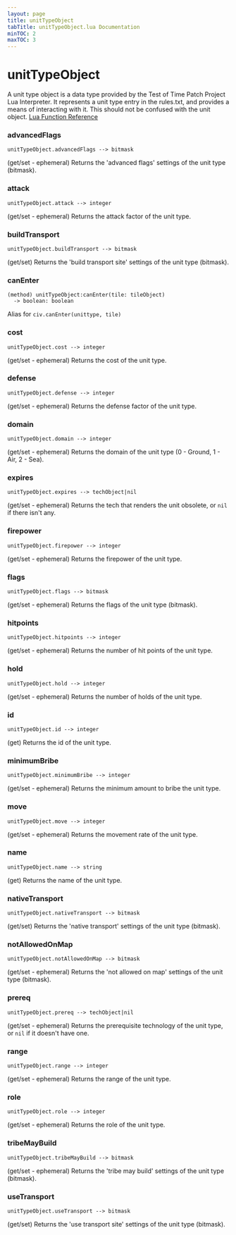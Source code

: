 ```yaml
---
layout: page
title: unitTypeObject
tabTitle: unitTypeObject.lua Documentation
minTOC: 2
maxTOC: 3
---
```


# unitTypeObject

A unit type object is a data type provided by the Test of Time Patch Project Lua Interpreter. It represents a unit type entry in the rules.txt, and provides a means of interacting with it. This should not be confused with the unit object.
[Lua Function Reference](https://forums.civfanatics.com/threads/totpp-lua-function-reference.557527/#unittype)



### advancedFlags
```
unitTypeObject.advancedFlags --> bitmask
```
(get/set - ephemeral) Returns the 'advanced flags' settings of the unit type (bitmask).



### attack
```
unitTypeObject.attack --> integer
```
(get/set - ephemeral) Returns the attack factor of the unit type.



### buildTransport
```
unitTypeObject.buildTransport --> bitmask
```
(get/set) Returns the 'build transport site' settings of the unit type (bitmask).



### canEnter
```
(method) unitTypeObject:canEnter(tile: tileObject)
  -> boolean: boolean
```
Alias for `civ.canEnter(unittype, tile)`



### cost
```
unitTypeObject.cost --> integer
```
(get/set - ephemeral) Returns the cost of the unit type.



### defense
```
unitTypeObject.defense --> integer
```
(get/set - ephemeral) Returns the defense factor of the unit type.



### domain
```
unitTypeObject.domain --> integer
```
(get/set - ephemeral) Returns the domain of the unit type (0 - Ground, 1 - Air, 2 - Sea).



### expires
```
unitTypeObject.expires --> techObject|nil
```
(get/set - ephemeral) Returns the tech that renders the unit obsolete, or `nil` if there isn't any.



### firepower
```
unitTypeObject.firepower --> integer
```
(get/set - ephemeral) Returns the firepower of the unit type.



### flags
```
unitTypeObject.flags --> bitmask
```
(get/set - ephemeral) Returns the flags of the unit type (bitmask).



### hitpoints
```
unitTypeObject.hitpoints --> integer
```
(get/set - ephemeral) Returns the number of hit points of the unit type.



### hold
```
unitTypeObject.hold --> integer
```
(get/set - ephemeral) Returns the number of holds of the unit type.



### id
```
unitTypeObject.id --> integer
```
(get) Returns the id of the unit type.



### minimumBribe
```
unitTypeObject.minimumBribe --> integer
```
(get/set - ephemeral) Returns the minimum amount to bribe the unit type.



### move
```
unitTypeObject.move --> integer
```
(get/set - ephemeral) Returns the movement rate of the unit type.



### name
```
unitTypeObject.name --> string
```
(get) Returns the name of the unit type.



### nativeTransport
```
unitTypeObject.nativeTransport --> bitmask
```
(get/set) Returns the 'native transport' settings of the unit type (bitmask).



### notAllowedOnMap
```
unitTypeObject.notAllowedOnMap --> bitmask
```
(get/set - ephemeral) Returns the 'not allowed on map' settings of the unit type (bitmask).



### prereq
```
unitTypeObject.prereq --> techObject|nil
```
(get/set - ephemeral) Returns the prerequisite technology of the unit type, or `nil` if it doesn't have one.



### range
```
unitTypeObject.range --> integer
```
(get/set - ephemeral) Returns the range of the unit type.



### role
```
unitTypeObject.role --> integer
```
(get/set - ephemeral) Returns the role of the unit type.



### tribeMayBuild
```
unitTypeObject.tribeMayBuild --> bitmask
```
(get/set - ephemeral) Returns the 'tribe may build' settings of the unit type (bitmask).



### useTransport
```
unitTypeObject.useTransport --> bitmask
```
(get/set) Returns the 'use transport site' settings of the unit type (bitmask).





